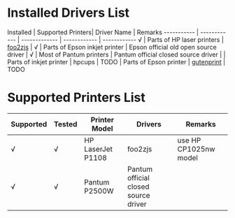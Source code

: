 # Installed Drivers List

Installed | Supported Printers| Driver Name  | Remarks
----------- | ------------ | ------------- | ------------ | ------------
√ | Parts of HP laser printers | [foo2zjs](http://foo2zjs.rkkda.com/) |
√ | Parts of Epson inkjet printer | Epson official old open source driver |
√ | Most of Pantum printers | Pantum official closed source driver |
 | Parts of inkjet printer | hpcups | TODO
 | Parts of Epson printer | [gutenprint](http://gimp-print.sourceforge.net/) | TODO

# Supported Printers List

Supported | Tested | Printer Model | Drivers | Remarks
----------- | ----------- | ------------ | ------------- | ------------
√ | √ | HP LaserJet P1108 | foo2zjs | use HP CP1025nw model
√ | √ |  Pantum P2500W | Pantum official closed source driver |
